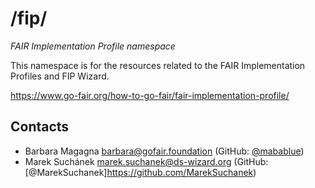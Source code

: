 # /fip/

*FAIR Implementation Profile namespace*

This namespace is for the resources related to the FAIR Implementation Profiles and FIP Wizard.

https://www.go-fair.org/how-to-go-fair/fair-implementation-profile/

## Contacts

* Barbara Magagna <barbara@gofair.foundation> (GitHub: [@mabablue](https://github.com/mabablue))
* Marek Suchánek <marek.suchanek@ds-wizard.org> (GitHub: [@MarekSuchanek]https://github.com/MarekSuchanek)
